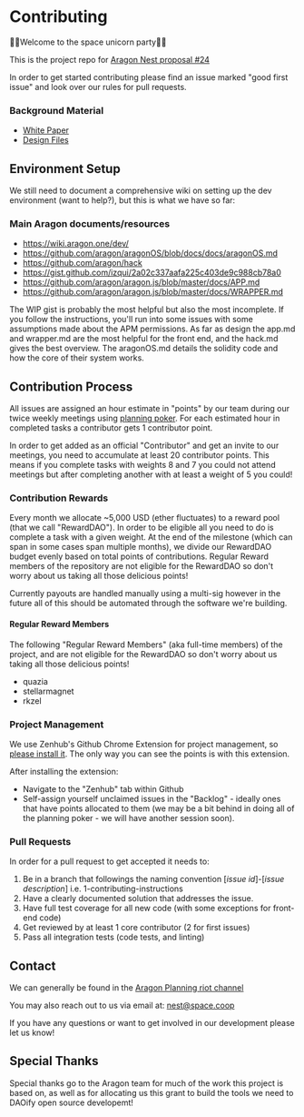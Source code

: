 # Contributing

🦄🚀Welcome to the space unicorn party🚀🦄

This is the project repo for [Aragon Nest proposal #24](https://github.com/aragon/nest/pull/24)

In order to get started contributing please find an issue marked "good first issue" and look over our rules for pull requests.

### Background Material
* [White Paper](https://drive.google.com/open?id=192hg6lUoePoWh_zR2uCyIHcw7TYH4gEc7CoUMZ1lkl8)
* [Design Files](https://invis.io/U2HNX5CST9W)

## Environment Setup

We still need to document a comprehensive wiki on setting up the dev environment (want to help?), but this is what we have so far:

### Main Aragon documents/resources
* https://wiki.aragon.one/dev/
* https://github.com/aragon/aragonOS/blob/docs/docs/aragonOS.md
* https://github.com/aragon/hack
* https://gist.github.com/izqui/2a02c337aafa225c403de9c988cb78a0
* https://github.com/aragon/aragon.js/blob/master/docs/APP.md
* https://github.com/aragon/aragon.js/blob/master/docs/WRAPPER.md

The WIP gist is probably the most helpful but also the most incomplete. If you follow the instructions, you'll run into some issues with some assumptions made about the APM permissions. As far as design the app.md and wrapper.md are the most helpful for the front end, and the hack.md gives the best overview. The aragonOS.md details the solidity code and how the core of their system works.

## Contribution Process

All issues are assigned an hour estimate in "points" by our team during our twice weekly meetings using [planning poker](https://en.wikipedia.org/wiki/Planning_poker). For each estimated hour in completed tasks a contributor gets 1 contributor point. 

In order to get added as an official "Contributor" and get an invite to our meetings, you need to accumulate at least 20 contributor points. This means if you complete tasks with weights 8 and 7 you could not attend meetings but after completing another with at least a weight of 5 you could!

### Contribution Rewards

Every month we allocate ~5,000 USD (ether fluctuates) to a reward pool (that we call "RewardDAO"). In order to be eligible all you need to do is complete a task with a given weight. At the end of the milestone (which can span in some cases span multiple months), we divide our RewardDAO budget evenly based on total points of contributions. Regular Reward members of the repository are not eligible for the RewardDAO so don't worry about us taking all those delicious points!

Currently payouts are handled manually using a multi-sig however in the future all of this should be automated through the software we're building.

#### Regular Reward Members

The following "Regular Reward Members" (aka full-time members) of the project, and are not eligible for the RewardDAO so don't worry about us taking all those delicious points!
* quazia
* stellarmagnet
* rkzel

### Project Management

We use Zenhub's Github Chrome Extension for project management, so [please install it](https://chrome.google.com/webstore/detail/zenhub-for-github/ogcgkffhplmphkaahpmffcafajaocjbd?hl=en-US). The only way you can see the points is with this extension.

After installing the extension:
* Navigate to the "Zenhub" tab within Github
* Self-assign yourself unclaimed issues in the "Backlog" - ideally ones that have points allocated to them (we may be a bit behind in doing all of the planning poker - we will have another session soon).


### Pull Requests

In order for a pull request to get accepted it needs to:

1. Be in a branch that followings the naming convention [*issue id*]-[*issue description*] i.e. 1-contributing-instructions
2. Have a clearly documented solution that addresses the issue.
3. Have full test coverage for all new code (with some exceptions for front-end code)
4. Get reviewed by at least 1 core contributor (2 for first issues)
5. Pass all integration tests (code tests, and linting)

## Contact

We can generally be found in the [Aragon Planning riot channel](https://riot.im/app/#/room/#aragon-planning:matrix.org)

You may also reach out to us via email at: nest@space.coop

If you have any questions or want to get involved in our development please let us know!

## Special Thanks

Special thanks go to the Aragon team for much of the work this project is based on, as well as for allocating us this grant to build the tools we need to DAOify open source developemt!
